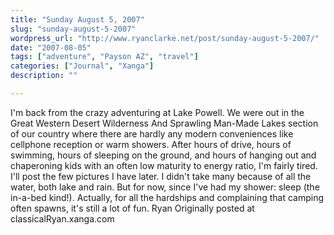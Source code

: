 ```yaml
---
title: "Sunday August 5, 2007"
slug: "sunday-august-5-2007"
wordpress_url: "http://www.ryanclarke.net/post/sunday-august-5-2007/"
date: "2007-08-05"
tags: ["adventure", "Payson AZ", "travel"]
categories: ["Journal", "Xanga"]
description: ""

---
```


I'm back from the crazy adventuring at Lake Powell.
We were out in the Great Western Desert Wilderness And Sprawling Man-Made Lakes section of our country where there are hardly any modern conveniences like cellphone reception or warm showers. After hours of drive, hours of swimming, hours of sleeping on the ground, and hours of hanging out and chaperoning kids with an often low maturity to energy ratio, I'm fairly tired. I'll post the few pictures I have later. I didn't take many because of all the water, both lake and rain. But for now, since I've had my shower: sleep (the in-a-bed kind!). Actually, for all the hardships and complaining that camping often spawns, it's still a lot of fun.
Ryan
Originally posted at classicalRyan.xanga.com
